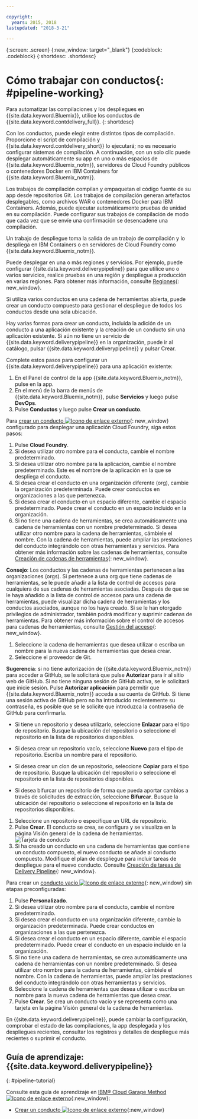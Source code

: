 ```yaml
---

copyright:
  years: 2015, 2018
lastupdated: "2018-3-21"

---
```



{:screen: .screen}
{:new_window: target="_blank"}
{:codeblock: .codeblock}
{:shortdesc: .shortdesc}

# Cómo trabajar con conductos{: #pipeline-working}

Para automatizar las compilaciones y los despliegues en {{site.data.keyword.Bluemix}}, utilice los conductos de {{site.data.keyword.contdelivery_full}}.
{: shortdesc}

Con los conductos, puede elegir entre distintos tipos de compilación. Proporcione el script de compilación y {{site.data.keyword.contdelivery_short}} lo ejecutará; no es necesario configurar sistemas de compilación. A continuación, con un solo clic puede desplegar automáticamente su app en uno o más espacios de {{site.data.keyword.Bluemix_notm}}, servidores de Cloud Foundry públicos o contenedores Docker en IBM Containers for {{site.data.keyword.Bluemix_notm}}.

Los trabajos de compilación compilan y empaquetan el código fuente de su app desde repositorios Git. Los trabajos de compilación generan artefactos desplegables, como archivos WAR o contenedores Docker para IBM Containers. Además, puede ejecutar automáticamente pruebas de unidad en su compilación. Puede configurar sus trabajos de compilación de modo que cada vez que se envíe una confirmación se desencadene una compilación.

Un trabajo de despliegue toma la salida de un trabajo de compilación y lo despliega en IBM Containers o en servidores de Cloud Foundry como {{site.data.keyword.Bluemix_notm}}.

Puede desplegar en una o más regiones y servicios. Por ejemplo, puede configurar {{site.data.keyword.deliverypipeline}} para que utilice uno o varios servicios, realice pruebas en una región y despliegue a producción en varias regiones. Para obtener más información, consulte [Regiones](/docs/overview/whatisbluemix.html#ov_intro_reg){: new_window}.

Si utiliza varios conductos en una cadena de herramientas abierta, puede crear un conducto compuesto para gestionar el despliegue de todos los conductos desde una sola ubicación.

Hay varias formas para crear un conducto, incluida la adición de un conducto a una aplicación existente y la creación de un conducto sin una aplicación existente. Si aún no tiene un servicio de {{site.data.keyword.deliverypipeline}} en la organización, puede ir al catálogo, pulsar {{site.data.keyword.deliverypipeline}} y pulsar Crear.

Complete estos pasos para configurar un {{site.data.keyword.deliverypipeline}} para una aplicación existente:

1. En el Panel de control de la app {{site.data.keyword.Bluemix_notm}}, pulse en la app.
1. En el menú de la barra de menús de {{site.data.keyword.Bluemix_notm}}, pulse **Servicios** y luego pulse **DevOps**.
1. Pulse **Conductos** y luego pulse **Crear un conducto**.

Para [crear un conducto ![Icono de enlace externo](../../icons/launch-glyph.svg "Icono de enlace externo")](https://console.bluemix.net/devops/pipelines/dashboard/create){: new_window} configurado para desplegar una aplicación Cloud Foundry, siga estos pasos:

1. Pulse **Cloud Foundry**.
1. Si desea utilizar otro nombre para el conducto, cambie el nombre predeterminado.
1. Si desea utilizar otro nombre para la aplicación, cambie el nombre predeterminado. Este es el nombre de la aplicación en la que se despliega el conducto.
1. Si desea crear el conducto en una organización diferente (org), cambie la organización predeterminada. Puede crear conductos en organizaciones a las que pertenezca.
1. Si desea crear el conducto en un espacio diferente, cambie el espacio predeterminado. Puede crear el conducto en un espacio incluido en la organización.
1. Si no tiene una cadena de herramientas, se crea automáticamente una cadena de herramientas con un nombre predeterminado. Si desea utilizar otro nombre para la cadena de herramientas, cámbiele el nombre. Con la cadena de herramientas, puede ampliar las prestaciones del conducto integrándolo con otras herramientas y servicios. Para obtener más información sobre las cadenas de herramientas, consulte [Creación de cadenas de herramientas](/docs/services/ContinuousDelivery/toolchains_working.html){: new_window}.

 **Consejo**: Los conductos y las cadenas de herramientas pertenecen a las organizaciones (orgs). Si pertenece a una org que tiene cadenas de herramientas, se le puede añadir a la lista de control de accesos para cualquiera de sus cadenas de herramientas asociadas. Después de que se le haya añadido a la lista de control de accesos para una cadena de herramientas, puede visualizar dicha cadena de herramientas y los conductos asociados, aunque no los haya creado. Si se le han otorgado privilegios de administrador, también podrá modificar y suprimir cadenas de herramientas. Para obtener más información sobre el control de accesos para cadenas de herramientas, consulte [Gestión del acceso](/docs/services/ContinuousDelivery/toolchains_using.html#managing_access){: new_window}.

1. Seleccione la cadena de herramientas que desea utilizar o escriba un nombre para la nueva cadena de herramientas que desea crear.
1. Seleccione el proveedor de Git.

 **Sugerencia**: si no tiene autorización de {{site.data.keyword.Bluemix_notm}} para acceder a GitHub, se le solicitará que pulse **Autorizar** para ir al sitio web de GitHub. Si no tiene ninguna sesión de GitHub activa, se le solicitará que inicie sesión. Pulse **Autorizar aplicación** para permitir que {{site.data.keyword.Bluemix_notm}} acceda a su cuenta de GitHub. Si tiene una sesión activa de GitHub pero no ha introducido recientemente su contraseña, es posible que se le solicite que introduzca la contraseña de GitHub para confirmarla.

   * Si tiene un repositorio y desea utilizarlo, seleccione **Enlazar** para el tipo de repositorio. Busque la ubicación del repositorio o seleccione el repositorio en la lista de repositorios disponibles.

   * Si desea crear un repositorio vacío, seleccione **Nuevo** para el tipo de repositorio. Escriba un nombre para el repositorio.

   * Si desea crear un clon de un repositorio, seleccione **Copiar** para el tipo de repositorio. Busque la ubicación del repositorio o seleccione el repositorio en la lista de repositorios disponibles.

   * Si desea bifurcar un repositorio de forma que pueda aportar cambios a través de solicitudes de extracción, seleccione **Bifurcar**. Busque la ubicación del repositorio o seleccione el repositorio en la lista de repositorios disponibles.

1. Seleccione un repositorio o especifique un URL de repositorio.
1. Pulse **Crear**. El conducto se crea, se configura y se visualiza en la página Visión general de la cadena de herramientas.
 ![Tarjeta de conducto](images/cd_pipeline.png)
1. Si ha creado un conducto en una cadena de herramientas que contiene un conducto compuesto, el nuevo conducto se añade al conducto compuesto. Modifique el plan de despliegue para incluir tareas de despliegue para el nuevo conducto. Consulte [Creación de tareas de Delivery Pipeline](/docs/services/ContinuousDelivery/pipeline_deployment_plan.html#tasks_pipelineCD){: new_window}.

Para crear un [conducto vacío ![Icono de enlace externo](../../icons/launch-glyph.svg "Icono de enlace externo")](https://console.bluemix.net/devops/pipelines/dashboard/create){: new_window} sin etapas preconfiguradas:

1. Pulse **Personalizado**.
1. Si desea utilizar otro nombre para el conducto, cambie el nombre predeterminado.
1. Si desea crear el conducto en una organización diferente, cambie la organización predeterminada. Puede crear conductos en organizaciones a las que pertenezca.
1. Si desea crear el conducto en un espacio diferente, cambie el espacio predeterminado. Puede crear el conducto en un espacio incluido en la organización.
1. Si no tiene una cadena de herramientas, se crea automáticamente una cadena de herramientas con un nombre predeterminado. Si desea utilizar otro nombre para la cadena de herramientas, cámbiele el nombre. Con la cadena de herramientas, puede ampliar las prestaciones del conducto integrándolo con otras herramientas y servicios.
1. Seleccione la cadena de herramientas que desea utilizar o escriba un nombre para la nueva cadena de herramientas que desea crear.
1. Pulse **Crear**. Se crea un conducto vacío y se representa como una tarjeta en la página Visión general de la cadena de herramientas.

En {{site.data.keyword.deliverypipeline}}, puede cambiar la configuración, comprobar el estado de las compilaciones, la app desplegada y los despliegues recientes, consultar los registros y detalles de despliegue más recientes o suprimir el conducto.

## Guía de aprendizaje: {{site.data.keyword.deliverypipeline}}
{: #pipeline-tutorial}

Consulte esta guía de aprendizaje en [IBM&reg; Cloud Garage Method ![Icono de enlace externo](../../icons/launch-glyph.svg "Icono de enlace externo")](https://www.ibm.com/cloud/garage){:new_window}:
  * [Crear un conducto ![Icono de enlace externo](../../icons/launch-glyph.svg "Icono de enlace externo")](https://www.ibm.com/cloud/garage/tutorials/tutorial_first_pipeline?task=1){:new_window}
